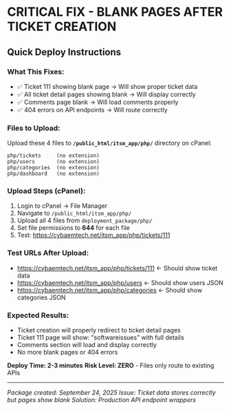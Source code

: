 # CRITICAL FIX - BLANK PAGES AFTER TICKET CREATION

## Quick Deploy Instructions

### What This Fixes:
- ✅ Ticket 111 showing blank page → Will show proper ticket data
- ✅ All ticket detail pages showing blank → Will display correctly  
- ✅ Comments page blank → Will load comments properly
- ✅ 404 errors on API endpoints → Will route correctly

### Files to Upload:
Upload these 4 files to **`/public_html/itsm_app/php/`** directory on cPanel:

```
php/tickets     (no extension)
php/users       (no extension) 
php/categories  (no extension)
php/dashboard   (no extension)
```

### Upload Steps (cPanel):
1. Login to cPanel → File Manager
2. Navigate to `/public_html/itsm_app/php/`
3. Upload all 4 files from `deployment_package/php/` 
4. Set file permissions to **644** for each file
5. Test: https://cybaemtech.net/itsm_app/php/tickets/111

### Test URLs After Upload:
- https://cybaemtech.net/itsm_app/php/tickets/111 ← Should show ticket data
- https://cybaemtech.net/itsm_app/php/users ← Should show users JSON
- https://cybaemtech.net/itsm_app/php/categories ← Should show categories JSON

### Expected Results:
- Ticket creation will properly redirect to ticket detail pages
- Ticket 111 page will show: "softwareissues" with full details
- Comments section will load and display correctly
- No more blank pages or 404 errors

**Deploy Time: 2-3 minutes**
**Risk Level: ZERO** - Files only route to existing APIs

---
*Package created: September 24, 2025*
*Issue: Ticket data stores correctly but pages show blank*
*Solution: Production API endpoint wrappers*